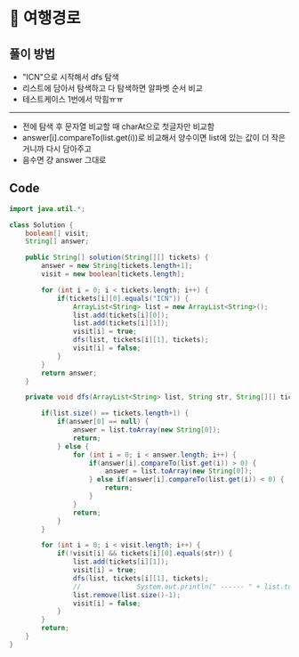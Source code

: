# 📘 여행경로

## 풀이 방법
- "ICN"으로 시작해서 dfs 탐색
- 리스트에 담아서 탐색하고 다 탐색하면 알파벳 순서 비교
- 테스트케이스 1번에서 막힘ㅠㅠ
---
- 전에 탐색 후 문자열 비교할 때 charAt으로 첫글자만 비교함
- answer[i].compareTo(list.get(i))로 비교해서 양수이면 list에 있는 값이 더 작은거니까 다시 담아주고
- 음수면 걍 answer 그대로

## Code

```java
import java.util.*;

class Solution {
	boolean[] visit;
	String[] answer;

	public String[] solution(String[][] tickets) {
		answer = new String[tickets.length+1];
		visit = new boolean[tickets.length];

		for (int i = 0; i < tickets.length; i++) {
			if(tickets[i][0].equals("ICN")) {
				ArrayList<String> list = new ArrayList<String>();
				list.add(tickets[i][0]);
				list.add(tickets[i][1]);
				visit[i] = true;
				dfs(list, tickets[i][1], tickets);
				visit[i] = false;
			}
		}
		return answer;
	}

	private void dfs(ArrayList<String> list, String str, String[][] tickets) {

		if(list.size() == tickets.length+1) {
			if(answer[0] == null) {
				answer = list.toArray(new String[0]);
				return;
			} else {
				for (int i = 0; i < answer.length; i++) {
					if(answer[i].compareTo(list.get(i)) > 0) {
						answer = list.toArray(new String[0]);
					} else if(answer[i].compareTo(list.get(i)) < 0) {
						return;
					}
				}
				return;
			}
		}

		for (int i = 0; i < visit.length; i++) {
			if(!visit[i] && tickets[i][0].equals(str)) {
				list.add(tickets[i][1]);
				visit[i] = true;
				dfs(list, tickets[i][1], tickets);
				//				System.out.println(" ------ " + list.toString());
				list.remove(list.size()-1);
				visit[i] = false;
			}
		}
		return;
	}
}

```